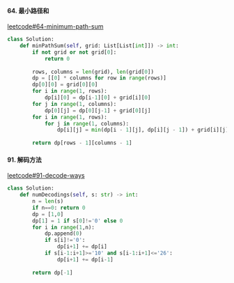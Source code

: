 
#### 64. 最小路径和
[leetcode#64-minimum-path-sum](https://leetcode-cn.com/problems/minimum-path-sum/)

```python
class Solution:
    def minPathSum(self, grid: List[List[int]]) -> int:
        if not grid or not grid[0]:
            return 0
        
        rows, columns = len(grid), len(grid[0])
        dp = [[0] * columns for row in range(rows)]
        dp[0][0] = grid[0][0]
        for i in range(1, rows):
            dp[i][0] = dp[i-1][0] + grid[i][0]
        for j in range(1, columns):
            dp[0][j] = dp[0][j-1] + grid[0][j]
        for i in range(1, rows):
            for j in range(1, columns):
                dp[i][j] = min(dp[i - 1][j], dp[i][j - 1]) + grid[i][j]
        
        return dp[rows - 1][columns - 1]
```
#### 91. 解码方法
[leetcode#91-decode-ways](https://leetcode-cn.com/problems/decode-ways/)

```python
class Solution:
    def numDecodings(self, s: str) -> int:
        n = len(s)
        if n==0: return 0
        dp = [1,0]
        dp[1] = 1 if s[0]!='0' else 0 
        for i in range(1,n):
            dp.append(0)
            if s[i]!='0':
                dp[i+1] += dp[i]
            if s[i-1:i+1]>='10' and s[i-1:i+1]<='26':
                dp[i+1] += dp[i-1]
        
        return dp[-1]
```
